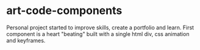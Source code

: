 # art-code-components
Personal project started to improve skills, create a portfolio and learn.
First component is a heart "beating" built with a single html div, css animation and keyframes.
